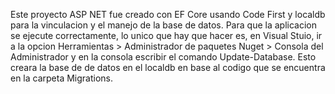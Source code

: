 Este proyecto ASP NET fue creado con EF Core usando Code First y localdb para la vinculacion y el manejo de la base de datos.
Para que la aplicacion se ejecute correctamente, lo unico que hay que hacer es, en Visual Stuio, ir a la opcion Herramientas > Administrador de paquetes Nuget > Consola del Administrador y en la consola escribir el comando Update-Database. Esto creara la base de de datos en el localdb en base al codigo que se encuentra en la carpeta Migrations.
